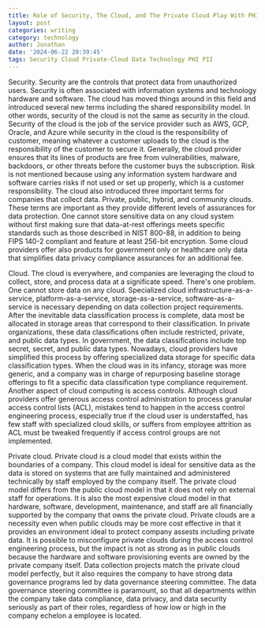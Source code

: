 ```yaml
---
title: Role of Security, The Cloud, and The Private Cloud Play With PHI and PII
layout: post
categories: writing
category: technology
author: Jonathan
date: '2024-06-22 20:39:45'
tags: Security Cloud Private-Cloud Data Technology PHI PII
---
```


Security. Security are the controls that protect data from unauthorized users. Security is often associated with information systems and technology hardware and software. The cloud has moved things around in this field and introduced several new terms including the shared responsibility model. In other words, security of the cloud is not the same as security in the cloud. Security of the cloud is the job of the service provider such as AWS, GCP, Oracle, and Azure while security in the cloud is the responsibility of customer, meaning whatever a customer uploads to the cloud is the responsibility of the customer to secure it. Generally, the cloud provider ensures that its lines of products are free from vulnerabilities, malware, backdoors, or other threats before the customer buys the subscription. Risk is not mentioned because using any information system hardware and software carries risks if not used or set up properly, which is a customer responsibility. The cloud also introduced three important terms for companies that collect data. Private, public, hybrid, and community clouds. These terms are important as they provide different levels of assurances for data protection. One cannot store sensitive data on any cloud system without first making sure that data-at-rest offerings meets specific standards such as those described in NIST 800-88, in addition to being FIPS 140-2 compliant and feature at least 256-bit encryption. Some cloud providers offer also products for government only or healthcare only data that simplifies data privacy compliance assurances for an additional fee.

Cloud. The cloud is everywhere, and companies are leveraging the cloud to collect, store, and process data at a significate speed. There's one problem. One cannot store data on any cloud. Specialized cloud infrastructure-as-a-service, platform-as-a-service, storage-as-a-service, software-as-a-service is necessary depending on data collection project requirements. After the inevitable data classification process is complete, data most be allocated in storage areas that correspond to their classification. In private organizations, these data classifications often include restricted, private, and public data types. In government, the data classifications include top secret, secret, and public data types. Nowadays, cloud providers have simplified this process by offering specialized data storage for specific data classification types. When the cloud was in its infancy, storage was more generic, and a company was in charge of repurposing baseline storage offerings to fit a specific data classification type compliance requirement. Another aspect of cloud computing is access controls. Although cloud providers offer generous access control administration to process granular access control lists (ACL), mistakes tend to happen in the access control engineering process, especially true if the cloud user is understaffed, has few staff with specialized cloud skills, or suffers from employee attrition as ACL must be tweaked frequently if access control groups are not implemented.

Private cloud. Private cloud is a cloud model that exists within the boundaries of a company. This cloud model is ideal for sensitive data as the data is stored on systems that are fully maintained and administered technically by staff employed by the company itself. The private cloud model differs from the public cloud model in that it does not rely on external staff for operations. It is also the most expensive cloud model in that hardware, software, development, maintenance, and staff are all financially supported by the company that owns the private cloud. Private clouds are a necessity even when public clouds may be more cost effective in that it provides an environment ideal to protect company assests including private data. It is possible to misconfigure private clouds during the access control engineering process, but the impact is not as strong as in public clouds because the hardware and software provisioning events are owned by the private company itself. Data collection projects match the private cloud model perfectly, but it also requires the company to have strong data governance programs led by data governance steering committee. The data governance steering committee is paramount, so that all departments within the company take data compliance, data privacy, and data security seriously as part of their roles, regardless of how low or high in the company echelon a employee is located.